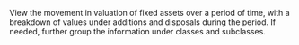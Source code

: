 View the movement in valuation of fixed assets over a period of time, with a breakdown of values under additions and disposals during the period. If needed, further group the information under classes and subclasses.